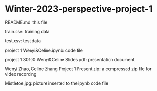 # Winter-2023-perspective-project-1

README.md: this file

train.csv: training data

test.csv: test data

project 1 Wenyi&Celine.ipynb: code file

project 1 30100 Wenyi&Celine Slides.pdf: presentation document

Wenyi Zhao, Celine Zhang Project 1 Present.zip: a compressed zip file for video recording

Mistletoe.jpg: picture inserted to the ipynb code file
